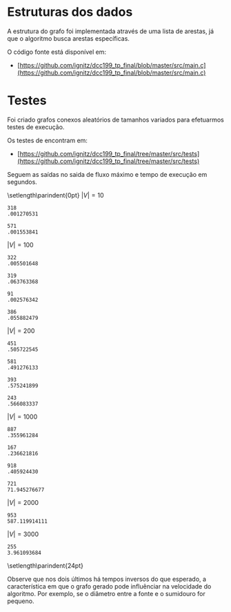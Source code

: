 # Estruturas dos dados

A estrutura do grafo foi implementada através de uma lista de arestas, já que o algoritmo busca arestas específicas.

O código fonte está disponível em:  

- [https://github.com/ignitz/dcc199_tp_final/blob/master/src/main.c](https://github.com/ignitz/dcc199_tp_final/blob/master/src/main.c)

# Testes

Foi criado grafos conexos aleatórios de tamanhos variados para efetuarmos testes de execução.

Os testes de encontram em:

- [https://github.com/ignitz/dcc199_tp_final/tree/master/src/tests](https://github.com/ignitz/dcc199_tp_final/tree/master/src/tests)

Seguem as saídas no saida de fluxo máximo e tempo de execução em segundos.

\setlength\parindent{0pt}
$|V| = 10$
```
318
.001270531
```
```
571
.001553841
```

$|V| = 100$
```
322
.005501648
```
```
319
.063763368
```
```
91
.002576342
```
```
386
.055882479
```

$|V| = 200$
```
451
.505722545
```
```
581
.491276133
```
```
393
.575241899
```
```
243
.566083337
```

$|V| = 1000$
```
887
.355961284
```
```
167
.236621816
```
```
918
.405924430
```
```
721
71.945276677
```

$|V| = 2000$
```
953
587.119914111
```

$|V| = 3000$
```
255
3.961093684
```
\setlength\parindent{24pt}

Observe que nos dois últimos há tempos inversos do que esperado, a característica em que o grafo gerado pode influênciar na velocidade do algoritmo. Por exemplo, se o diâmetro entre a fonte e o sumidouro for pequeno.
